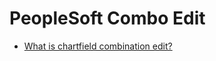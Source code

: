  # PeopleSoft Combo Edit
 
 - [What is chartfield combination edit?](https://peoplesofttutorial.com/what-is-chartfield-combination-edit/)
